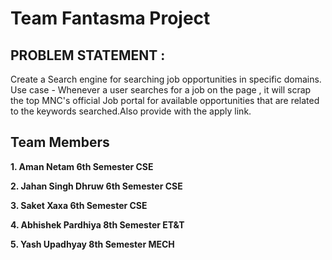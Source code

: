 # Team Fantasma Project


## PROBLEM STATEMENT :

  

Create a Search engine for searching job opportunities in specific domains.  
Use case - Whenever a user searches for a job on the page , it will scrap the top MNC's official Job portal for available opportunities that are related to the keywords searched.Also provide with the apply link.

## Team Members
**1. Aman Netam 6th Semester CSE**

**2. Jahan Singh Dhruw 6th Semester CSE**

**3. Saket Xaxa 6th Semester CSE**

**4. Abhishek  Pardhiya 8th Semester ET&T**

**5. Yash Upadhyay 8th Semester MECH**

  
